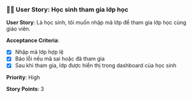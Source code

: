 ### 👨‍🎓 User Story: Học sinh tham gia lớp học

**User Story**: Là học sinh, tôi muốn nhập mã lớp để tham gia lớp học cùng giáo viên.

**Acceptance Criteria**:

- [x] Nhập mã lớp hợp lệ
- [x] Báo lỗi nếu mã sai hoặc đã tham gia
- [x] Sau khi tham gia, lớp được hiển thị trong dashboard của học sinh

**Priority**: High

**Story Points**: 3
